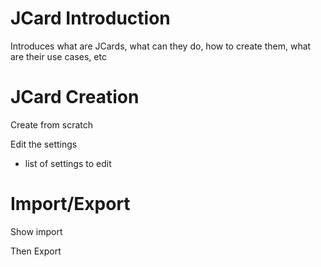 # JCard Introduction

Introduces what are JCards, what can they do, how to create them, what are their use cases, etc





# JCard Creation

Create from scratch

Edit the settings

- list of settings to edit



# Import/Export

Show import

Then Export





